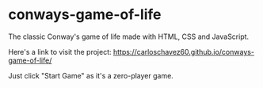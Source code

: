 # conways-game-of-life

The classic Conway's game of life made with HTML, CSS and JavaScript.

Here's a link to visit the project: https://carloschavez60.github.io/conways-game-of-life/

Just click "Start Game" as it's a zero-player game.
